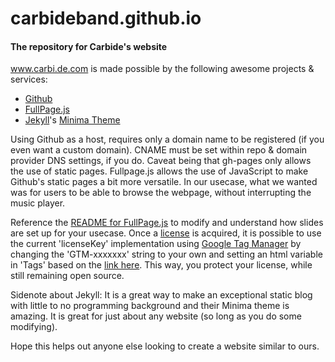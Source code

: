 # carbideband.github.io
#### The repository for Carbide's website

www.carbi.de.com is made possible by the following awesome projects & services:
- [Github](https://github.com/)
- [FullPage.js](https://alvarotrigo.com/fullPage/)
- [Jekyll](https://jekyllrb.com/)'s [Minima Theme](https://github.com/jekyll/minima)

Using Github as a host, requires only a domain name to be registered (if you even want a custom domain).
CNAME must be set within repo & domain provider DNS settings, if you do.
Caveat being that gh-pages only allows the use of static pages.
Fullpage.js allows the use of JavaScript to make Github's static pages a bit more versatile.
In our usecase, what we wanted was for users to be able to browse the webpage, without interrupting the music player.

Reference the [README for FullPage.js](https://github.com/alvarotrigo/fullPage.js/blob/master/README.md) to modify and understand how slides are set up for your usecase.
Once a [license](https://github.com/alvarotrigo/fullPage.js#license) is acquired, it is possible to use the current 'licenseKey' implementation using [Google Tag Manager](https://marketingplatform.google.com/about/tag-manager/) by changing the 'GTM-xxxxxxx' string to your own and setting an html variable in 'Tags' based on the [link here](https://github.com/carbideband/carbideband.github.io/commit/52853ff42aba47ad8fb56e7e1663e46a376730f8). This way, you protect your license, while still remaining open source.

Sidenote about Jekyll: It is a great way to make an exceptional static blog with little to no programming background
and their Minima theme is amazing.
It is great for just about any website (so long as you do some modifying).

Hope this helps out anyone else looking to create a website similar to ours.
